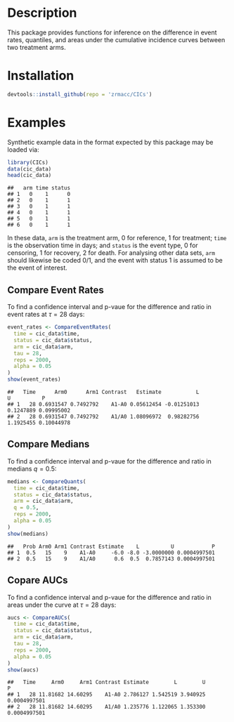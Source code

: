 # Description

This package provides functions for inference on the difference in event rates, quantiles, and areas under the cumulative incidence curves between two treatment arms. 

# Installation


```r
devtools::install_github(repo = 'zrmacc/CICs')
```

# Examples

Synthetic example data in the format expected by this package may be loaded via:


```r
library(CICs)
data(cic_data)
head(cic_data)
```

```
##   arm time status
## 1   0    1      0
## 2   0    1      1
## 3   0    1      1
## 4   0    1      1
## 5   0    1      1
## 6   0    1      1
```

In these data, `arm` is the treatment arm, 0 for reference, 1 for treatment; `time` is the observation time in days; and `status` is the event type, 0 for censoring, 1 for recovery, 2 for death. For analysing other data sets, `arm` should likewise be coded 0/1, and the event with status 1 is assumed to be the event of interest. 

## Compare Event Rates

To find a confidence interval and p-vaue for the difference and ratio in event rates at $\tau = 28$ days:

```r
event_rates <- CompareEventRates(
  time = cic_data$time,
  status = cic_data$status,
  arm = cic_data$arm,
  tau = 28,
  reps = 2000,
  alpha = 0.05
)
show(event_rates)
```

```
##   Time      Arm0      Arm1 Contrast   Estimate           L         U          P
## 1   28 0.6931547 0.7492792    A1-A0 0.05612454 -0.01251013 0.1247889 0.09995002
## 2   28 0.6931547 0.7492792    A1/A0 1.08096972  0.98282756 1.1925455 0.10044978
```

## Compare Medians

To find a confidence interval and p-vaue for the difference and ratio in medians $q = 0.5$:

```r
medians <- CompareQuants(
  time = cic_data$time,
  status = cic_data$status,
  arm = cic_data$arm,
  q = 0.5,
  reps = 2000,
  alpha = 0.05
)
show(medians)
```

```
##   Prob Arm0 Arm1 Contrast Estimate    L          U            P
## 1  0.5   15    9    A1-A0     -6.0 -8.0 -3.0000000 0.0004997501
## 2  0.5   15    9    A1/A0      0.6  0.5  0.7857143 0.0004997501
```

## Copare AUCs

To find a confidence interval and p-vaue for the difference and ratio in areas under the curve at $\tau = 28$ days:

```r
aucs <- CompareAUCs(
  time = cic_data$time,
  status = cic_data$status,
  arm = cic_data$arm,
  tau = 28,
  reps = 2000,
  alpha = 0.05
)
show(aucs)
```

```
##   Time     Arm0     Arm1 Contrast Estimate        L        U            P
## 1   28 11.81682 14.60295    A1-A0 2.786127 1.542519 3.940925 0.0004997501
## 2   28 11.81682 14.60295    A1/A0 1.235776 1.122065 1.353300 0.0004997501
```
